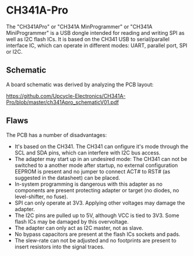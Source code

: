 # CH341A-Pro

The "CH341APro" or "CH341A MinProgrammer" or "CH341A MiniProgrammer" is a USB dongle
intended for reading and writing SPI as well as I2C flash ICs.
It is based on the CH341 USB to serial/parallel interface IC, which can operate in different modes: UART, parallel port, SPI or I2C.

## Schematic

A board schematic was derived by analyzing the PCB layout:

https://github.com/Upcycle-Electronics/CH341A-Pro/blob/master/ch341Apro_schematicV01.pdf

## Flaws

The PCB has a number of disadvantages:

* It's based on the CH341. The CH341 can onfigure it's mode through the SCL and SDA pins, which can interfere with I2C bus access.
* The adapter may start up in an undesired mode: The CH341 can not be switched to a another mode after startup, no external configuration EEPROM is present and no jumper to connect ACT# to RST# (as suggested in the datasheet) can be placed.
* In-system programming is dangerous with this adapter as no components are present protecting adapter or target (no diodes, no level-shifter, no fuse).
* SPI can only operate at 3V3. Applying other voltages may damage the adapter.
* The I2C pins are pulled up to 5V, although VCC is tied to 3V3. Some flash ICs may be damaged by this overvoltage.
* The adapter can only act as I2C master, not as slave.
* No bypass capacitors are present at the flash ICs sockets and pads.
* The slew-rate can not be adjusted and no footprints are present to insert resistors into the signal traces.
